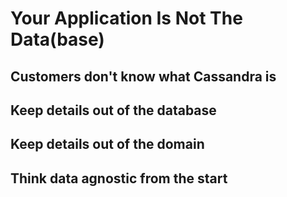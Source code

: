 # Your Application Is Not The Data(base)

## Customers don't know what Cassandra is

## Keep details out of the database

## Keep details out of the domain

## Think data agnostic from the start
